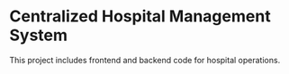 # Centralized Hospital Management System

This project includes frontend and backend code for hospital operations.
